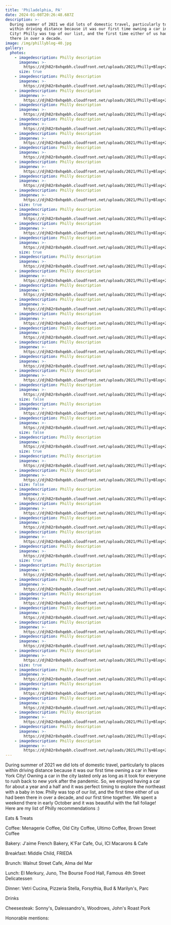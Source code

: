 ```yaml
---
title: 'Philadelphia, PA'
date: 2024-01-08T20:26:48.687Z
description: >-
  During summer of 2021 we did lots of domestic travel, particularly to places
  within driving distance because it was our first time owning a car in New York
  City! Philly was top of our list, and the first time either of us had been
  there in over a decade.
image: /img/phillyblog-40.jpg
gallery:
  photos:
    - imagedescription: Philly description
      imagenew: >-
        https://djh82r8xhqebh.cloudfront.net/uploads/2021/Philly+Blog+2/PhillyBlog-1.jpg
      size: true
    - imagedescription: Philly description
      imagenew: >-
        https://djh82r8xhqebh.cloudfront.net/uploads/2021/Philly+Blog+2/PhillyBlog-2.jpg
    - imagedescription: Philly description
      imagenew: >-
        https://djh82r8xhqebh.cloudfront.net/uploads/2021/Philly+Blog+2/PhillyBlog-3.jpg
    - imagedescription: Philly description
      imagenew: >-
        https://djh82r8xhqebh.cloudfront.net/uploads/2021/Philly+Blog+2/PhillyBlog-4.jpg
    - imagedescription: Philly description
      imagenew: >-
        https://djh82r8xhqebh.cloudfront.net/uploads/2021/Philly+Blog+2/PhillyBlog-5.jpg
    - imagedescription: Philly description
      imagenew: >-
        https://djh82r8xhqebh.cloudfront.net/uploads/2021/Philly+Blog+2/PhillyBlog-6.jpg
    - imagedescription: Philly description
      imagenew: >-
        https://djh82r8xhqebh.cloudfront.net/uploads/2021/Philly+Blog+2/PhillyBlog-7.jpg
    - imagedescription: Philly description
      imagenew: >-
        https://djh82r8xhqebh.cloudfront.net/uploads/2021/Philly+Blog+2/PhillyBlog-8.jpg
    - imagedescription: Philly description
      imagenew: >-
        https://djh82r8xhqebh.cloudfront.net/uploads/2021/Philly+Blog+2/PhillyBlog-9.jpg
    - imagedescription: Philly description
      imagenew: >-
        https://djh82r8xhqebh.cloudfront.net/uploads/2021/Philly+Blog+2/PhillyBlog-10.jpg
      size: true
    - imagedescription: Philly description
      imagenew: >-
        https://djh82r8xhqebh.cloudfront.net/uploads/2021/Philly+Blog+2/PhillyBlog-11.jpg
    - imagedescription: Philly description
      imagenew: >-
        https://djh82r8xhqebh.cloudfront.net/uploads/2021/Philly+Blog+2/PhillyBlog-12.jpg
    - imagedescription: Philly description
      imagenew: >-
        https://djh82r8xhqebh.cloudfront.net/uploads/2021/Philly+Blog+2/PhillyBlog-13.jpg
      size: true
    - imagedescription: Philly description
      imagenew: >-
        https://djh82r8xhqebh.cloudfront.net/uploads/2021/Philly+Blog+2/PhillyBlog-14.jpg
    - imagedescription: Philly description
      imagenew: >-
        https://djh82r8xhqebh.cloudfront.net/uploads/2021/Philly+Blog+2/PhillyBlog-20.jpg
    - imagedescription: Philly description
      imagenew: >-
        https://djh82r8xhqebh.cloudfront.net/uploads/2021/Philly+Blog+2/PhillyBlog-21.jpg
    - imagedescription: Philly description
      imagenew: >-
        https://djh82r8xhqebh.cloudfront.net/uploads/2021/Philly+Blog+2/PhillyBlog-15.jpg
    - imagedescription: Philly description
      imagenew: >-
        https://djh82r8xhqebh.cloudfront.net/uploads/2021/Philly+Blog+2/PhillyBlog-16.jpg
    - imagedescription: Philly description
      imagenew: >-
        https://djh82r8xhqebh.cloudfront.net/uploads/2021/Philly+Blog+2/PhillyBlog-22.jpg
    - imagedescription: Philly description
      imagenew: >-
        https://djh82r8xhqebh.cloudfront.net/uploads/2021/Philly+Blog+2/PhillyBlog-23.jpg
    - imagedescription: Philly description
      imagenew: >-
        https://djh82r8xhqebh.cloudfront.net/uploads/2021/Philly+Blog+2/PhillyBlog-17.jpg
    - imagedescription: Philly description
      imagenew: >-
        https://djh82r8xhqebh.cloudfront.net/uploads/2021/Philly+Blog+2/PhillyBlog-25.jpg
    - imagedescription: Philly description
      imagenew: >-
        https://djh82r8xhqebh.cloudfront.net/uploads/2021/Philly+Blog+2/PhillyBlog-18.jpg
      size: false
    - imagedescription: Philly description
      imagenew: >-
        https://djh82r8xhqebh.cloudfront.net/uploads/2021/Philly+Blog+2/PhillyBlog-19.jpg
    - imagedescription: Philly description
      imagenew: >-
        https://djh82r8xhqebh.cloudfront.net/uploads/2021/Philly+Blog+2/PhillyBlog-24.jpg
      size: false
    - imagedescription: Philly description
      imagenew: >-
        https://djh82r8xhqebh.cloudfront.net/uploads/2021/Philly+Blog+2/PhillyBlog-27.jpg
      size: true
    - imagedescription: Philly description
      imagenew: >-
        https://djh82r8xhqebh.cloudfront.net/uploads/2021/Philly+Blog+2/PhillyBlog-28.jpg
    - imagedescription: Philly description
      imagenew: >-
        https://djh82r8xhqebh.cloudfront.net/uploads/2021/Philly+Blog+2/PhillyBlog-26.jpg
      size: false
    - imagedescription: Philly description
      imagenew: >-
        https://djh82r8xhqebh.cloudfront.net/uploads/2021/Philly+Blog+2/PhillyBlog-29.jpg
    - imagedescription: Philly description
      imagenew: >-
        https://djh82r8xhqebh.cloudfront.net/uploads/2021/Philly+Blog+2/PhillyBlog-30.jpg
    - imagedescription: Philly description
      imagenew: >-
        https://djh82r8xhqebh.cloudfront.net/uploads/2021/Philly+Blog+2/PhillyBlog-31.jpg
    - imagedescription: Philly description
      imagenew: >-
        https://djh82r8xhqebh.cloudfront.net/uploads/2021/Philly+Blog+2/PhillyBlog-32.jpg
    - imagedescription: Philly description
      imagenew: >-
        https://djh82r8xhqebh.cloudfront.net/uploads/2021/Philly+Blog+2/PhillyBlog-33.jpg
      size: true
    - imagedescription: Philly description
      imagenew: >-
        https://djh82r8xhqebh.cloudfront.net/uploads/2021/Philly+Blog+2/PhillyBlog-34.jpg
    - imagedescription: Philly description
      imagenew: >-
        https://djh82r8xhqebh.cloudfront.net/uploads/2021/Philly+Blog+2/PhillyBlog-35.jpg
    - imagedescription: Philly description
      imagenew: >-
        https://djh82r8xhqebh.cloudfront.net/uploads/2021/Philly+Blog+2/PhillyBlog-36.jpg
    - imagedescription: Philly description
      imagenew: >-
        https://djh82r8xhqebh.cloudfront.net/uploads/2021/Philly+Blog+2/PhillyBlog-37.jpg
    - imagedescription: Philly description
      imagenew: >-
        https://djh82r8xhqebh.cloudfront.net/uploads/2021/Philly+Blog+2/PhillyBlog-38.jpg
    - imagedescription: Philly description
      imagenew: >-
        https://djh82r8xhqebh.cloudfront.net/uploads/2021/Philly+Blog+2/PhillyBlog-39.jpg
    - imagedescription: Philly description
      imagenew: >-
        https://djh82r8xhqebh.cloudfront.net/uploads/2021/Philly+Blog+2/PhillyBlog-40.jpg
      size: true
    - imagedescription: Philly description
      imagenew: >-
        https://djh82r8xhqebh.cloudfront.net/uploads/2021/Philly+Blog+2/PhillyBlog-41.jpg
    - imagedescription: Philly description
      imagenew: >-
        https://djh82r8xhqebh.cloudfront.net/uploads/2021/Philly+Blog+2/PhillyBlog-42.jpg
    - imagedescription: Philly description
      imagenew: >-
        https://djh82r8xhqebh.cloudfront.net/uploads/2021/Philly+Blog+2/PhillyBlog-43.jpg
    - imagedescription: Philly description
      imagenew: >-
        https://djh82r8xhqebh.cloudfront.net/uploads/2021/Philly+Blog+2/PhillyBlog-44.jpg
    - imagedescription: Philly description
      imagenew: >-
        https://djh82r8xhqebh.cloudfront.net/uploads/2021/Philly+Blog+2/PhillyBlog-45.jpg
    - imagedescription: Philly description
      imagenew: >-
        https://djh82r8xhqebh.cloudfront.net/uploads/2021/Philly+Blog+2/PhillyBlog-46.jpg
---
```

During summer of 2021 we did lots of domestic travel, particularly to places within driving distance because it was our first time owning a car in New York City! Owning a car in the city lasted only as long as it took for everyone to rush back to new york after the pandemic. So, we enjoyed having a car for about a year and a half and it was perfect timing to explore the northeast with a baby in tow. Philly was top of our list, and the first time either of us had been there in over a decade, and our first time together. We spent a weekend there in early October and it was beautiful with the fall foliage! Here are my list of Philly recommendations :)

Eats & Treats

Coffee: Menagerie Coffee, Old City Coffee, Ultimo Coffee, Brown Street Coffee

Bakery: J'aime French Bakery, K'Far Cafe, Oui, ICI Macarons & Cafe

Breakfast: Middle Child, FRIEDA

Brunch: Walnut Street Cafe, Alma del Mar

Lunch: El Merkury, Juno, The Bourse Food Hall, Famous 4th Street Delicatessen

Dinner: Vetri Cucina, Pizzeria Stella, Forsythia, Bud & Marilyn's, Parc

Drinks

Cheesesteak: Sonny's, Dalessandro's, Woodrows, John's Roast Pork

Honorable mentions:
